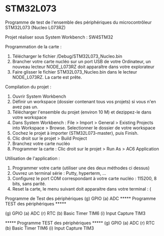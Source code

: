 # STM32L073
Programme de test de l'ensemble des périphériques du microcontrôleur STM32L073 (Nucleo L073RZ)

Projet réaliser sous System Workbench : SW4STM32


Programmation de la carte :
1. Télécharger le fichier /Debug/STM32L073_Nucleo.bin
2. Brancher votre carte nucléo sur un port USB de votre Ordinateur, un nouveau lecteur NODE_L073RZ doit apparaître dans votre explorateur
3. Faire glisser le fichier STM32L073_Nucleo.bin dans le lecteur NODE_L073RZ. La carte est prête.


Compilation du projet :
1. Ouvrir System Workbench
2. Définir un workspace (dossier contenant tous vos projets) si vous n'en avez pas un.
3. Télécharger l'ensemble du projet (environ 10 M) et dezippez-le dans votre workspace
4. Dans System Workbench : File > Import > General > Existing Projects into Workspace > Browse. Selectionner le dossier de votre workspace
5. Cochez le projet à importer (STM32L073-master), puis Finish.
6. Clic droit sur le projet > Build Project
7. Branchez votre carte nucléo
8. Programmer la carte : Clic droit sur le projet > Run As > AC6 Application



Utilisation de l'application :
1. Programmer votre carte (utiliser une des deux méthodes ci dessus)
2. Ouvrez un terminal série : Putty, hyperterm, ...
3. Configurez le port COM correspondant à votre carte nucléo : 115200, 8 bits, sans parité.
4. Reset la carte, le menu suivant doit apparaitre dans votre terminal :
(

Programme de Test des périphériques
(g) GPIO
(a) ADC
***** Programme TEST des périphériques *****

(g) GPIO
(a) ADC
(r) RTC
        (b) Basic Timer TIM6
        (i) Input Capture TIM3


***** Programme TEST des périphériques *****
        (g) GPIO
        (a) ADC
        (r) RTC
        (b) Basic Timer TIM6
        (i) Input Capture TIM3
